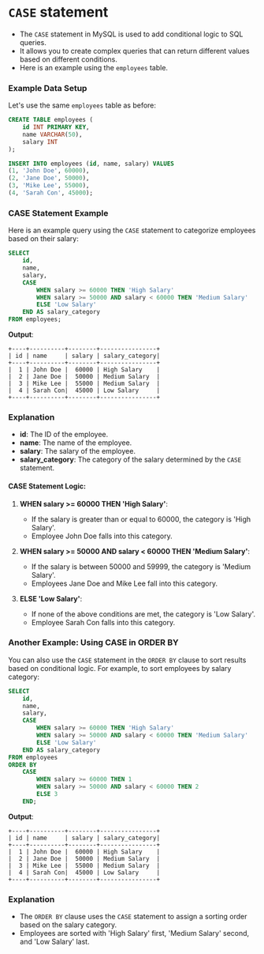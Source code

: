 # `CASE` statement

- The `CASE` statement in MySQL is used to add conditional logic to SQL queries. 
- It allows you to create complex queries that can return different values based on different conditions. 
- Here is an example using the `employees` table.

### Example Data Setup

Let's use the same `employees` table as before:

```sql
CREATE TABLE employees (
    id INT PRIMARY KEY,
    name VARCHAR(50),
    salary INT
);

INSERT INTO employees (id, name, salary) VALUES
(1, 'John Doe', 60000),
(2, 'Jane Doe', 50000),
(3, 'Mike Lee', 55000),
(4, 'Sarah Con', 45000);
```

### CASE Statement Example

Here is an example query using the `CASE` statement to categorize employees based on their salary:

```sql
SELECT 
    id, 
    name, 
    salary,
    CASE 
        WHEN salary >= 60000 THEN 'High Salary'
        WHEN salary >= 50000 AND salary < 60000 THEN 'Medium Salary'
        ELSE 'Low Salary'
    END AS salary_category
FROM employees;
```

**Output**:
```plaintext
+----+----------+--------+----------------+
| id | name     | salary | salary_category|
+----+----------+--------+----------------+
|  1 | John Doe |  60000 | High Salary    |
|  2 | Jane Doe |  50000 | Medium Salary  |
|  3 | Mike Lee |  55000 | Medium Salary  |
|  4 | Sarah Con|  45000 | Low Salary     |
+----+----------+--------+----------------+
```

### Explanation

- **id**: The ID of the employee.
- **name**: The name of the employee.
- **salary**: The salary of the employee.
- **salary_category**: The category of the salary determined by the `CASE` statement.

#### CASE Statement Logic:

1. **WHEN salary >= 60000 THEN 'High Salary'**:
    - If the salary is greater than or equal to 60000, the category is 'High Salary'.
    - Employee John Doe falls into this category.

2. **WHEN salary >= 50000 AND salary < 60000 THEN 'Medium Salary'**:
    - If the salary is between 50000 and 59999, the category is 'Medium Salary'.
    - Employees Jane Doe and Mike Lee fall into this category.

3. **ELSE 'Low Salary'**:
    - If none of the above conditions are met, the category is 'Low Salary'.
    - Employee Sarah Con falls into this category.

### Another Example: Using CASE in ORDER BY

You can also use the `CASE` statement in the `ORDER BY` clause to sort results based on conditional logic. For example, to sort employees by salary category:

```sql
SELECT 
    id, 
    name, 
    salary,
    CASE 
        WHEN salary >= 60000 THEN 'High Salary'
        WHEN salary >= 50000 AND salary < 60000 THEN 'Medium Salary'
        ELSE 'Low Salary'
    END AS salary_category
FROM employees
ORDER BY 
    CASE 
        WHEN salary >= 60000 THEN 1
        WHEN salary >= 50000 AND salary < 60000 THEN 2
        ELSE 3
    END;
```

**Output**:
```plaintext
+----+----------+--------+----------------+
| id | name     | salary | salary_category|
+----+----------+--------+----------------+
|  1 | John Doe |  60000 | High Salary    |
|  2 | Jane Doe |  50000 | Medium Salary  |
|  3 | Mike Lee |  55000 | Medium Salary  |
|  4 | Sarah Con|  45000 | Low Salary     |
+----+----------+--------+----------------+
```

### Explanation

- The `ORDER BY` clause uses the `CASE` statement to assign a sorting order based on the salary category.
- Employees are sorted with 'High Salary' first, 'Medium Salary' second, and 'Low Salary' last.

